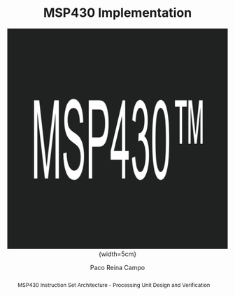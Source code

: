 ---
title: '**MSP430 Implementation**'
subtitle: '![](msp430.png){width=5cm}'

author: Paco Reina Campo

abstract: MSP430 Instruction Set Architecture - Processing Unit Design and Verification
---